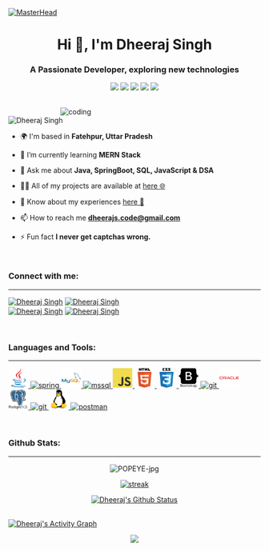 [![MasterHead](https://github.com/DheerajS-Dev/DheerajS-Dev/assets/77190618/3f301b93-43dd-4dbc-a7fc-2dbd73879a12)](https://github.com/DheerajS-Dev/)
<h1 align="center">Hi 👋, I'm Dheeraj Singh</h1>
<h3 align="center">A Passionate Developer, exploring new technologies</h3>

<p align= "center">
<img src="https://img.shields.io/badge/J-JAVA-skyblue"/>
<img src="https://img.shields.io/badge/S-SpringBoot-brightgreen"/>
<img src="https://img.shields.io/badge/H-HiberNate-pink"/>
<img src="https://img.shields.io/badge/S-SQL-blue"/>
<img src="https://img.shields.io/badge/JS-Javascript-yellow"/>
</p>

<br/>
<img align="right" alt="coding" width="400" src="https://user-images.githubusercontent.com/56001279/169039511-a3887a25-f6aa-449c-a269-82372aaa8618.gif"/>

<p align="left"> <img src="https://komarev.com/ghpvc/?username=DheerajS-Dev&label=Profile%20views&color=0e75b6&style=flat" alt="Dheeraj Singh" /> </p>

- 🌍 I'm based in **Fatehpur, Uttar Pradesh**

- 🌱 I’m currently learning **MERN Stack**

- 💬 Ask me about **Java, SpringBoot, SQL, JavaScript & DSA**

- 👨‍💻 All of my projects are available at [here 🌐](https://dheeraj-singh.netlify.app/)

- 📄 Know about my experiences [here 📜](https://drive.google.com/file/d/1lCvLC488w61VngBQSSYKcDyN90zfvQKC/view?usp=sharing)

- 📫 How to reach me **dheerajs.code@gmail.com**

- ⚡ Fun fact **I never get captchas wrong.**

<br/>
<h3 align="left">Connect with me:</h3>
<hr>
<p align="left">
  
<a href="https://dheeraj-singh.netlify.app/" target="_blank"><img align="center" src="https://img.shields.io/badge/my_portfolio-000?style=for-the-badge&logo=ko-fi&logoColor=white" alt="Dheeraj Singh" /></a>
<a href="https://www.linkedin.com/in/dheeraj-s-697687231/" target="_blank"><img align="center" src="https://img.shields.io/badge/linkedin-%230077B5.svg?style=for-the-badge&logo=linkedin&logoColor=white" alt="Dheeraj Singh" /></a>  
<a href="https://www.hackerrank.com/fw18_0417?hr_r=1" target="_blank"><img align="center" src="https://img.shields.io/badge/-Hackerrank-2EC866?style=for-the-badge&logo=HackerRank&logoColor=white" alt="Dheeraj Singh" /></a> 
<a href="https://leetcode.com/Dheeraj_Codes/" target="_blank"><img align="center" src="https://img.shields.io/badge/Codepen-000000?style=for-the-badge&logo=codepen&logoColor=white" alt="Dheeraj Singh" /></a>
 
</p>

<br/>
<h3 align="left">Languages and Tools:</h3>
<hr>
<p align="left"> 
  <a href="https://www.java.com" target="_blank" rel="noreferrer"> <img src="https://raw.githubusercontent.com/devicons/devicon/master/icons/java/java-original.svg" alt="java" width="40" height="40"/> </a> 
  <a href="https://spring.io/" target="_blank" rel="noreferrer"> <img src="https://www.vectorlogo.zone/logos/springio/springio-icon.svg" alt="spring" width="40" height="40"/> </a> 
  <a href="https://www.mysql.com/" target="_blank" rel="noreferrer"> <img src="https://raw.githubusercontent.com/devicons/devicon/master/icons/mysql/mysql-original-wordmark.svg" alt="mysql" width="40" height="40"/> </a> 
  <a href="https://www.microsoft.com/en-us/sql-server" target="_blank" rel="noreferrer"> <img src="https://www.svgrepo.com/show/303229/microsoft-sql-server-logo.svg" alt="mssql" width="40" height="40"/> </a> 
  <a href="https://developer.mozilla.org/en-US/docs/Web/JavaScript" target="_blank" rel="noreferrer"> <img src="https://raw.githubusercontent.com/devicons/devicon/master/icons/javascript/javascript-original.svg" alt="javascript" width="40" height="40"/> </a> 
  <a href="https://www.w3.org/html/" target="_blank" rel="noreferrer"> <img src="https://raw.githubusercontent.com/devicons/devicon/master/icons/html5/html5-original-wordmark.svg" alt="html5" width="40" height="40"/> </a> 
  <a href="https://www.w3schools.com/css/" target="_blank" rel="noreferrer"> <img src="https://raw.githubusercontent.com/devicons/devicon/master/icons/css3/css3-original-wordmark.svg" alt="css3" width="40" height="40"/> </a> 
  <a href="https://getbootstrap.com" target="_blank" rel="noreferrer"><img src="https://raw.githubusercontent.com/devicons/devicon/master/icons/bootstrap/bootstrap-plain-wordmark.svg" alt="bootstrap" width="40" height="40"/> </a> 
  <a href="https://git-scm.com/" target="_blank" rel="noreferrer"> <img src="https://www.vectorlogo.zone/logos/git-scm/git-scm-icon.svg" alt="git" width="40" height="40"/> </a> 
  <a href="https://www.oracle.com/" target="_blank" rel="noreferrer"> <img src="https://raw.githubusercontent.com/devicons/devicon/master/icons/oracle/oracle-original.svg" alt="oracle" width="40" height="40"/> </a> 
  <a href="https://www.postgresql.org" target="_blank" rel="noreferrer"> <img src="https://raw.githubusercontent.com/devicons/devicon/master/icons/postgresql/postgresql-original-wordmark.svg" alt="postgresql" width="40" height="40"/> </a> 
  <a href="https://code.visualstudio.com/" target="_blank" rel="noreferrer"> <img src="https://upload.wikimedia.org/wikipedia/commons/thumb/9/9a/Visual_Studio_Code_1.35_icon.svg/2048px-Visual_Studio_Code_1.35_icon.svg.png" alt="git" width="40" height="40"/> </a> 
  <a href="https://www.linux.org/" target="_blank" rel="noreferrer"> <img src="https://raw.githubusercontent.com/devicons/devicon/master/icons/linux/linux-original.svg" alt="linux" width="40" height="40"/> </a> 
  <a href="https://postman.com" target="_blank" rel="noreferrer"> <img src="https://www.vectorlogo.zone/logos/getpostman/getpostman-icon.svg" alt="postman" width="40" height="40"/> </a> 
</p>

<br/>
<h3 align="left">Github Stats:</h3>
<hr>

<p align="center"><img align="center" src="https://github-readme-stats.vercel.app/api/top-langs?username=POPEYE-jpg&langs_count=10&show_icons=true&locale=en&layout=compact&theme=react&hide_border=true&bg_color=0D1117,000000,130F40" alt="POPEYE-jpg" /></p>

<p align="center">
    <a href="https://github.com/POPEYE-jpg/github-readme-streak-stats">
        <img title=":fire: Get streak stats for your profile at git.io/streak-stats" alt="streak" src="https://github-readme-streak-stats.herokuapp.com/?user=POPEYE-jpg&theme=black-ice&hide_border=true&stroke=0000&bg_color=0,000000,130F40,012780"/>
    </a>
</p>
<p align="center">
    <a href="https://github.com/POPEYE-jpg/github-readme-stats"><img alt="Dheeraj's Github Status" src="https://github-readme-stats.vercel.app/api?username=POPEYE-jpg&show_icons=true&count_private=true&show_owner=ture&theme=react&hide_border=true&bg_color=0,000000,190F40,190F40" /></a>
    </p>

<br/>
<a href="https://github.com/POPEYE-jpg/github-readme-activity-graph"><img alt="Dheeraj's Activity Graph" src="https://activity-graph.herokuapp.com/graph?username=POPEYE-jpg&bg_color=0D1117&color=5BCDEC&line=5BCDEC&point=FFFFFF&hide_border=true" /></a>

<br/>
<p align="center"> <img src="https://raw.githubusercontent.com/Trilokia/Trilokia/379277808c61ef204768a61bbc5d25bc7798ccf1/bottom_header.svg"> </p>
